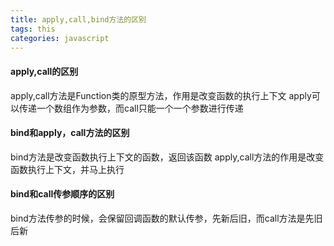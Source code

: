 ```yaml
---
title: apply,call,bind方法的区别
tags: this
categories: javascript 
---
```


#### apply,call的区别
apply,call方法是Function类的原型方法，作用是改变函数的执行上下文
apply可以传递一个数组作为参数，而call只能一个一个参数进行传递

#### bind和apply，call方法的区别
bind方法是改变函数执行上下文的函数，返回该函数
apply,call方法的作用是改变函数执行上下文，并马上执行

#### bind和call传参顺序的区别
bind方法传参的时候，会保留回调函数的默认传参，先新后旧，而call方法是先旧后新
